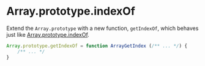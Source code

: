 # Array.prototype.indexOf

Extend the `Array.prototype` with a new function, `getIndexOf`, which behaves just like [Array.prototype.indexOf](https://developer.mozilla.org/en-US/docs/Web/JavaScript/Reference/Global_Objects/Array/indexOf).

```javascript
Array.prototype.getIndexOf = function ArrayGetIndex (/** ... */) {
    /** ... */
}
```